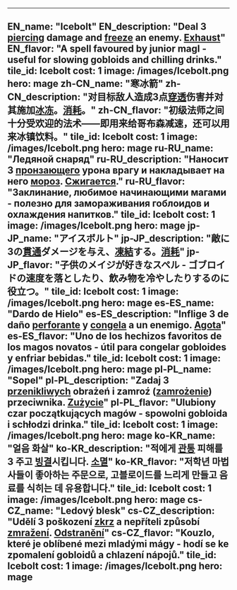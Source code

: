 ---

EN_name: "Icebolt"
EN_description: "Deal 3 <u>piercing</u> damage and <u>freeze</u> an enemy. <u>Exhaust</u>"
EN_flavor: "A spell favoured by junior magI - useful for slowing gobloids and chilling drinks."
tile_id: Icebolt
cost: 1
image: /images/Icebolt.png
hero: mage
zh-CN_name: "寒冰箭"
zh-CN_description: "对目标敌人造成3点<u>穿透</u>伤害并对其施加<u>冰冻</u>。<u>消耗</u>。"
zh-CN_flavor: "初级法师之间十分受欢迎的法术——即用来给哥布森减速，还可以用来冰镇饮料。"
tile_id: Icebolt
cost: 1
image: /images/Icebolt.png
hero: mage
ru-RU_name: "Ледяной снаряд"
ru-RU_description: "Наносит 3 <u>пронзающего</u> урона врагу и накладывает на него <u>мороз</u>. <u>Сжигается</u>."
ru-RU_flavor: "Заклинание, любимое начинающими магами - полезно для замораживания гоблоидов и охлаждения напитков."
tile_id: Icebolt
cost: 1
image: /images/Icebolt.png
hero: mage
jp-JP_name: "アイスボルト"
jp-JP_description: "敵に3の<u>貫通</u>ダメージを与え、<u>凍結</u>する。<u>消耗</u>"
jp-JP_flavor: "子供のメイジが好きなスペル - ゴブロイドの速度を落としたり、飲み物を冷やしたりするのに役立つ。"
tile_id: Icebolt
cost: 1
image: /images/Icebolt.png
hero: mage
es-ES_name: "Dardo de Hielo"
es-ES_description: "Inflige 3 de daño <u>perforante</u> y <u>congela</u> a un enemigo. <u>Agota</u>"
es-ES_flavor: "Uno de los hechizos favoritos de los magos novatos - útil para congelar gobloides y enfriar bebidas."
tile_id: Icebolt
cost: 1
image: /images/Icebolt.png
hero: mage
pl-PL_name: "Sopel"
pl-PL_description: "Zadaj 3 <u>przenikliwych</u> obrażeń i zamroź (<u>zamrożenie</u>) przeciwnika. <u>Zużycie</u>"
pl-PL_flavor: "Ulubiony czar początkujących magów - spowolni gobloida i schłodzi drinka."
tile_id: Icebolt
cost: 1
image: /images/Icebolt.png
hero: mage
ko-KR_name: "얼음 화살"
ko-KR_description: "적에게 <u>관통</u> 피해를 3 주고 <u>빙결</u>시킵니다. <u>소멸</u>"
ko-KR_flavor: "저학년 마법사들이 좋아하는 주문으로, 고블로이드를 느리게 만들고 음료를 식히는 데 유용합니다."
tile_id: Icebolt
cost: 1
image: /images/Icebolt.png
hero: mage
cs-CZ_name: "Ledový blesk"
cs-CZ_description: "Udělí 3 poškození <u>zkrz</u> a nepříteli způsobí <u>zmražení</u>. <u>Odstranění</u>"
cs-CZ_flavor: "Kouzlo, které je oblíbené mezi mladými mágy - hodí se ke zpomalení gobloidů a chlazení nápojů."
tile_id: Icebolt
cost: 1
image: /images/Icebolt.png
hero: mage
---